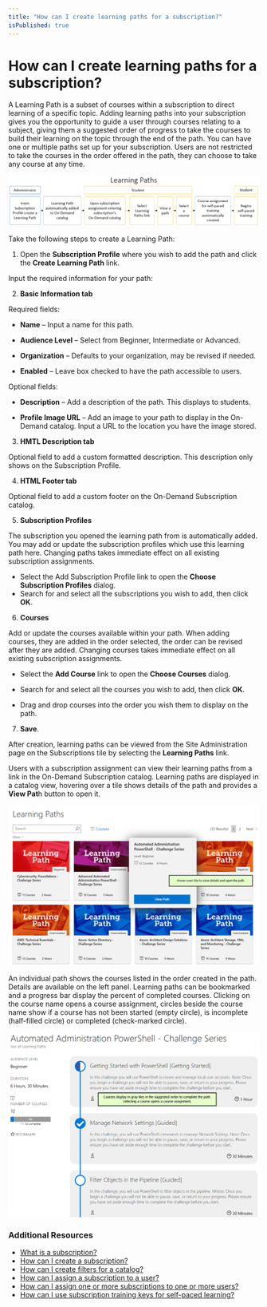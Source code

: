 ```yaml
---
title: "How can I create learning paths for a subscription?"
isPublished: true
---
```


# How can I create learning paths for a subscription?

A Learning Path is a subset of courses within a subscription to direct learning of a specific topic. Adding learning paths into your subscription gives you the opportunity to guide a user through courses relating to a subject, giving them a suggested order of progress to take the courses to build their learning on the topic through the end of the path. You can have one or multiple paths set up for your subscription. Users are not restricted to take the courses in the order offered in the path, they can choose to take any course at any time.

 ![](/tms/images/learning-paths.png)
 
Take the following steps to create a Learning Path:

1.	Open the **Subscription Profile** where you wish to add the path and click the **Create Learning Path** link.

Input the required information for your path:

2.	**Basic Information tab**

Required fields:

* **Name** – Input a name for this path.

* **Audience Level** – Select from Beginner, Intermediate or Advanced.

* **Organization** – Defaults to your organization, may be revised if needed.

* **Enabled** – Leave box checked to have the path accessible to users. 

Optional fields:

* **Description** – Add a description of the path. This displays to students.

* **Profile Image URL** – Add an image to your path to display in the On-Demand catalog. Input a URL to the location you have the image stored.

3.  **HMTL Description tab**

Optional field to add a custom formatted description. This description only shows on the Subscription Profile.

4.	**HTML Footer tab**

Optional field to add a custom footer on the On-Demand Subscription catalog. 

5.	**Subscription Profiles**

The subscription you opened the learning path from is automatically added. You may add or update the subscription profiles which use this learning path here. Changing paths takes immediate effect on all existing subscription assignments.

* Select the Add Subscription Profile link to open the **Choose Subscription Profiles** dialog.
* Search for and select all the subscriptions you wish to add, then click **OK**.

6.	**Courses**

Add or update the courses available within your path. When adding courses, they are added in the order selected, the order can be revised after they are added. Changing courses takes immediate effect on all existing subscription assignments. 

* Select the **Add Course** link to open the **Choose Courses** dialog.

* Search for and select all the courses you wish to add, then click **OK**.

* Drag and drop courses into the order you wish them to display on the path.

7.	**Save**.

After creation, learning paths can be viewed from the Site Administration page on the Subscriptions tile by selecting the **Learning Paths** link. 

Users with a subscription assignment can view their learning paths from a link in the On-Demand Subscription catalog. Learning paths are displayed in a catalog view, hovering over a tile shows details of the path and provides a **View Pat**h button to open it.

![](/tms/images/learning-paths-image.png)

An individual path shows the courses listed in the order created in the path. Details are available on the left panel. Learning paths can be bookmarked and a progress bar display the percent of completed courses. Clicking on the course name opens a course assignment, circles beside the course name show if a course has not been started (empty circle), is incomplete (half-filled circle) or completed (check-marked circle).

![](/tms/images/learning-path-single.png)

### Additional Resources
- [What is a subscription?](/tms/tms-administrators/self-paced-learning-and-subscriptions/subscription-description.md)
- [How can I create a subscription?](/tms/tms-administrators/self-paced-learning-and-subscriptions/create-subscription.md)
- [How can I create filters for a catalog?](/tms/tms-administrators/self-paced-learning-and-subscriptions/subscription-filters.md)
- [How can I assign a subscription to a user?](/tms/tms-administrators/self-paced-learning-and-subscriptions/subscription-assignment-single.md)
- [How can I assign one or more subscriptions to one or more users?](/tms/tms-administrators/self-paced-learning-and-subscriptions/subscription-assignment-multiple.md)
- [How can I use subscription training keys for self-paced learning?](/tms/tms-administrators/self-paced-learning-and-subscriptions/subscription-training-keys.md)
